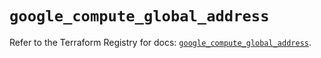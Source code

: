 # `google_compute_global_address`

Refer to the Terraform Registry for docs: [`google_compute_global_address`](https://registry.terraform.io/providers/hashicorp/google/6.30.0/docs/resources/compute_global_address).
